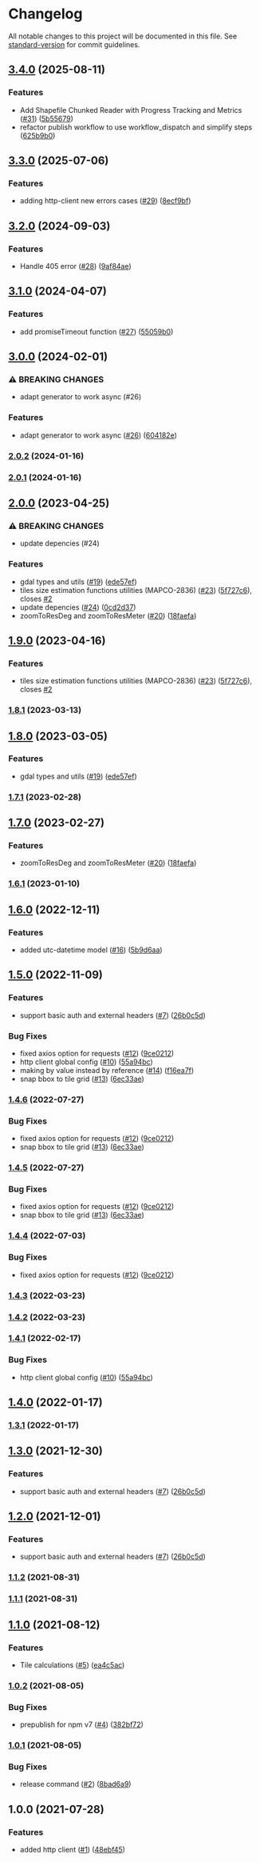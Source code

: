 # Changelog

All notable changes to this project will be documented in this file. See [standard-version](https://github.com/conventional-changelog/standard-version) for commit guidelines.

## [3.4.0](https://github.com/MapColonies/mc-utils/compare/v3.3.0...v3.4.0) (2025-08-11)


### Features

* Add Shapefile Chunked Reader with Progress Tracking and Metrics ([#31](https://github.com/MapColonies/mc-utils/issues/31)) ([5b55679](https://github.com/MapColonies/mc-utils/commit/5b556792d17bcebdef0ff4c5a5f72837c3790989))
* refactor publish workflow to use workflow_dispatch and simplify steps ([625b9b0](https://github.com/MapColonies/mc-utils/commit/625b9b0296523412daa5a318be3e719c6ff631bf))

## [3.3.0](https://github.com/MapColonies/mc-utils/compare/v3.2.0...v3.3.0) (2025-07-06)


### Features

* adding http-client new errors cases ([#29](https://github.com/MapColonies/mc-utils/issues/29)) ([8ecf9bf](https://github.com/MapColonies/mc-utils/commit/8ecf9bf9d580e8097ec1069b1f6fea4d6d3f9ef3))

## [3.2.0](https://github.com/MapColonies/mc-utils/compare/v3.1.0...v3.2.0) (2024-09-03)


### Features

* Handle 405 error ([#28](https://github.com/MapColonies/mc-utils/issues/28)) ([9af84ae](https://github.com/MapColonies/mc-utils/commit/9af84aed974654059d83d795abfb40a6a4a36983))

## [3.1.0](https://github.com/MapColonies/mc-utils/compare/v3.0.0...v3.1.0) (2024-04-07)


### Features

* add promiseTimeout function ([#27](https://github.com/MapColonies/mc-utils/issues/27)) ([55059b0](https://github.com/MapColonies/mc-utils/commit/55059b0ce13836590d0292a7bdbb1ecf3d675e42))

## [3.0.0](https://github.com/MapColonies/mc-utils/compare/v2.0.2...v3.0.0) (2024-02-01)


### ⚠ BREAKING CHANGES

* adapt generator to work async  (#26)

### Features

* adapt generator to work async  ([#26](https://github.com/MapColonies/mc-utils/issues/26)) ([604182e](https://github.com/MapColonies/mc-utils/commit/604182e5d06cd64ec1d981635bc3e1371888f88a))

### [2.0.2](https://github.com/MapColonies/mc-utils/compare/v2.0.0...v2.0.2) (2024-01-16)

### [2.0.1](https://github.com/MapColonies/mc-utils/compare/v2.0.0...v2.0.1) (2024-01-16)

## [2.0.0](https://github.com/MapColonies/mc-utils/compare/v1.6.1...v2.0.0) (2023-04-25)


### ⚠ BREAKING CHANGES

* update depencies (#24)

### Features

* gdal types and utils ([#19](https://github.com/MapColonies/mc-utils/issues/19)) ([ede57ef](https://github.com/MapColonies/mc-utils/commit/ede57ef3d62d8511ccad59b0ebaf092a59e163eb))
* tiles size estimation functions utilities (MAPCO-2836) ([#23](https://github.com/MapColonies/mc-utils/issues/23)) ([5f727c6](https://github.com/MapColonies/mc-utils/commit/5f727c6b5de158f089f1f61457620cba8c59af8d)), closes [#2](https://github.com/MapColonies/mc-utils/issues/2)
* update depencies ([#24](https://github.com/MapColonies/mc-utils/issues/24)) ([0cd2d37](https://github.com/MapColonies/mc-utils/commit/0cd2d37811db184bdcff01809ffa35e91774bddb))
* zoomToResDeg and zoomToResMeter ([#20](https://github.com/MapColonies/mc-utils/issues/20)) ([18faefa](https://github.com/MapColonies/mc-utils/commit/18faefadeaa59c6e81ace5c2e6589a284a67b8bd))

## [1.9.0](https://github.com/MapColonies/mc-utils/compare/v1.8.1...v1.9.0) (2023-04-16)


### Features

* tiles size estimation functions utilities (MAPCO-2836) ([#23](https://github.com/MapColonies/mc-utils/issues/23)) ([5f727c6](https://github.com/MapColonies/mc-utils/commit/5f727c6b5de158f089f1f61457620cba8c59af8d)), closes [#2](https://github.com/MapColonies/mc-utils/issues/2)

### [1.8.1](https://github.com/MapColonies/mc-utils/compare/v1.8.0...v1.8.1) (2023-03-13)

## [1.8.0](https://github.com/MapColonies/mc-utils/compare/v1.7.1...v1.8.0) (2023-03-05)


### Features

* gdal types and utils ([#19](https://github.com/MapColonies/mc-utils/issues/19)) ([ede57ef](https://github.com/MapColonies/mc-utils/commit/ede57ef3d62d8511ccad59b0ebaf092a59e163eb))

### [1.7.1](https://github.com/MapColonies/mc-utils/compare/v1.7.0...v1.7.1) (2023-02-28)

## [1.7.0](https://github.com/MapColonies/mc-utils/compare/v1.6.1...v1.7.0) (2023-02-27)


### Features

* zoomToResDeg and zoomToResMeter ([#20](https://github.com/MapColonies/mc-utils/issues/20)) ([18faefa](https://github.com/MapColonies/mc-utils/commit/18faefadeaa59c6e81ace5c2e6589a284a67b8bd))

### [1.6.1](https://github.com/MapColonies/mc-utils/compare/v1.6.0...v1.6.1) (2023-01-10)

## [1.6.0](https://github.com/MapColonies/mc-utils/compare/v1.5.0...v1.6.0) (2022-12-11)


### Features

* added utc-datetime model ([#16](https://github.com/MapColonies/mc-utils/issues/16)) ([5b9d6aa](https://github.com/MapColonies/mc-utils/commit/5b9d6aa20a355139de885e45d97acf88b27819ab))

## [1.5.0](https://github.com/MapColonies/mc-utils/compare/v1.1.2...v1.5.0) (2022-11-09)


### Features

* support basic auth and external headers ([#7](https://github.com/MapColonies/mc-utils/issues/7)) ([26b0c5d](https://github.com/MapColonies/mc-utils/commit/26b0c5d79ab38c6346de611dd415cf9e64bf1123))


### Bug Fixes

* fixed axios option for requests ([#12](https://github.com/MapColonies/mc-utils/issues/12)) ([9ce0212](https://github.com/MapColonies/mc-utils/commit/9ce0212650ea62981e5c23578affef2a7fd83946))
* http client global config ([#10](https://github.com/MapColonies/mc-utils/issues/10)) ([55a94bc](https://github.com/MapColonies/mc-utils/commit/55a94bc38ebefaface019d8e2535728386734e88))
* making by value instead by reference ([#14](https://github.com/MapColonies/mc-utils/issues/14)) ([f16ea7f](https://github.com/MapColonies/mc-utils/commit/f16ea7f375465e537084992b6d34c70bd26cb767))
* snap bbox to tile grid ([#13](https://github.com/MapColonies/mc-utils/issues/13)) ([6ec33ae](https://github.com/MapColonies/mc-utils/commit/6ec33aeb97b3f579471c1512943a321e5afb7119))

### [1.4.6](https://github.com/MapColonies/mc-utils/compare/v1.4.3...v1.4.6) (2022-07-27)


### Bug Fixes

* fixed axios option for requests ([#12](https://github.com/MapColonies/mc-utils/issues/12)) ([9ce0212](https://github.com/MapColonies/mc-utils/commit/9ce0212650ea62981e5c23578affef2a7fd83946))
* snap bbox to tile grid ([#13](https://github.com/MapColonies/mc-utils/issues/13)) ([6ec33ae](https://github.com/MapColonies/mc-utils/commit/6ec33aeb97b3f579471c1512943a321e5afb7119))

### [1.4.5](https://github.com/MapColonies/mc-utils/compare/v1.4.3...v1.4.5) (2022-07-27)


### Bug Fixes

* fixed axios option for requests ([#12](https://github.com/MapColonies/mc-utils/issues/12)) ([9ce0212](https://github.com/MapColonies/mc-utils/commit/9ce0212650ea62981e5c23578affef2a7fd83946))
* snap bbox to tile grid ([#13](https://github.com/MapColonies/mc-utils/issues/13)) ([6ec33ae](https://github.com/MapColonies/mc-utils/commit/6ec33aeb97b3f579471c1512943a321e5afb7119))

### [1.4.4](https://github.com/MapColonies/mc-utils/compare/v1.4.3...v1.4.4) (2022-07-03)


### Bug Fixes

* fixed axios option for requests ([#12](https://github.com/MapColonies/mc-utils/issues/12)) ([9ce0212](https://github.com/MapColonies/mc-utils/commit/9ce0212650ea62981e5c23578affef2a7fd83946))

### [1.4.3](https://github.com/MapColonies/mc-utils/compare/v1.4.1...v1.4.3) (2022-03-23)

### [1.4.2](https://github.com/MapColonies/mc-utils/compare/v1.4.1...v1.4.2) (2022-03-23)

### [1.4.1](https://github.com/MapColonies/mc-utils/compare/v1.4.0...v1.4.1) (2022-02-17)


### Bug Fixes

* http client global config ([#10](https://github.com/MapColonies/mc-utils/issues/10)) ([55a94bc](https://github.com/MapColonies/mc-utils/commit/55a94bc38ebefaface019d8e2535728386734e88))

## [1.4.0](https://github.com/MapColonies/mc-utils/compare/v1.3.0...v1.4.0) (2022-01-17)

### [1.3.1](https://github.com/MapColonies/mc-utils/compare/v1.3.0...v1.3.1) (2022-01-17)

## [1.3.0](https://github.com/MapColonies/mc-utils/compare/v1.1.2...v1.3.0) (2021-12-30)


### Features

* support basic auth and external headers ([#7](https://github.com/MapColonies/mc-utils/issues/7)) ([26b0c5d](https://github.com/MapColonies/mc-utils/commit/26b0c5d79ab38c6346de611dd415cf9e64bf1123))

## [1.2.0](https://github.com/MapColonies/mc-utils/compare/v1.1.2...v1.2.0) (2021-12-01)


### Features

* support basic auth and external headers ([#7](https://github.com/MapColonies/mc-utils/issues/7)) ([26b0c5d](https://github.com/MapColonies/mc-utils/commit/26b0c5d79ab38c6346de611dd415cf9e64bf1123))

### [1.1.2](https://github.com/MapColonies/mc-utils/compare/v1.1.0...v1.1.2) (2021-08-31)

### [1.1.1](https://github.com/MapColonies/mc-utils/compare/v1.1.0...v1.1.1) (2021-08-31)

## [1.1.0](https://github.com/MapColonies/mc-utils/compare/v1.0.2...v1.1.0) (2021-08-12)


### Features

* Tile calculations ([#5](https://github.com/MapColonies/mc-utils/issues/5)) ([ea4c5ac](https://github.com/MapColonies/mc-utils/commit/ea4c5ac0941c7ee3d7c999e4034c0c44339db643))

### [1.0.2](https://github.com/MapColonies/mc-utils/compare/v1.0.1...v1.0.2) (2021-08-05)


### Bug Fixes

* prepublish for npm v7 ([#4](https://github.com/MapColonies/mc-utils/issues/4)) ([382bf72](https://github.com/MapColonies/mc-utils/commit/382bf7236622668fd213bfa86911288d33cb24da))

### [1.0.1](https://github.com/MapColonies/mc-utils/compare/v1.0.0...v1.0.1) (2021-08-05)


### Bug Fixes

* release command ([#2](https://github.com/MapColonies/mc-utils/issues/2)) ([8bad6a9](https://github.com/MapColonies/mc-utils/commit/8bad6a98de6359aa94ca22723a5ab7968e8b22a1))

## 1.0.0 (2021-07-28)


### Features

* added http client ([#1](https://github.com/MapColonies/mc-utils/issues/1)) ([48ebf45](https://github.com/MapColonies/mc-utils/commit/48ebf45a62f07ae71cb1b23e8a6ad662da56590f))
